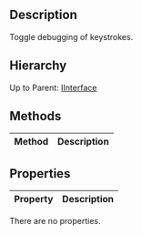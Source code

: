 ## Description
Toggle debugging of keystrokes. 

## Hierarchy
Up to Parent: [IInterface](IInterface)

## Methods
| Method | Description |
| ------------- | ------------- |

## Properties
| Property | Description |
| ------------- | ------------- |
There are no properties.
